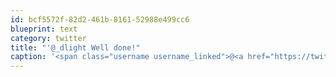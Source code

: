 ```yaml
---
id: bcf5572f-82d2-461b-8161-52988e499cc6
blueprint: text
category: twitter
title: "'@_dlight Well done!"
caption: '<span class="username username_linked">@<a href="https://twitter.com/_dlight" title="Битюцкий Корнилий">_dlight</a></span> Well done!'
---
```

